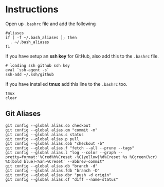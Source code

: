 # Instructions

Open up `.bashrc` file and add the following

```
#aliases
if [ -f ~/.bash_aliases ]; then
  . ~/.bash_aliases
fi
```

If you have setup an **ssh key** for GitHub, also add this to the `.bashrc` file.

```
# loading ssh github ssh key
eval `ssh-agent -s`
ssh-add ~/.ssh/github
```

If you have installed **tmux** add this line to the `.bashrc` too.

```
tmux
clear
```

## Git Aliases

```
git config --global alias.co checkout
git config --global alias.cm "commit -m"
git config --global alias.s status
git config --global alias.p pull
git config --global alias.cob "checkout -b"
git config --global alias.f "fetch --all --prune --tags"
git config --global alias.l "log --color --graph --pretty=format:'%Cred%h%Creset -%C(yellow)%d%Creset %s %Cgreen(%cr) %C(bold blue)<%an>%Creset' --abbrev-commit"
git config --global alias.db "branch -d"
git config --global alias.fdb "branch -D"
git config --global alias.dbr "push -d origin"
git config --global alias.cf "diff --name-status"
```
